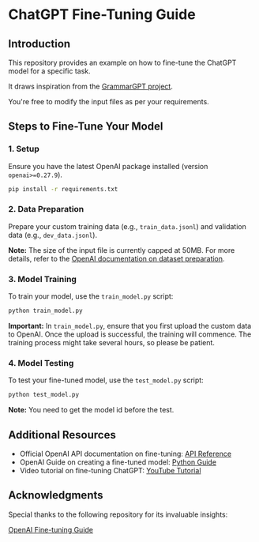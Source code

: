 
# ChatGPT Fine-Tuning Guide

## Introduction
This repository provides an example on how to fine-tune the ChatGPT model for a specific task. 

It draws inspiration from the [GrammarGPT project](https://github.com/FreedomIntelligence/GrammarGPT). 

You're free to modify the input files as per your requirements.

## Steps to Fine-Tune Your Model

### 1. Setup

Ensure you have the latest OpenAI package installed (version `openai>=0.27.9`).

```bash
pip install -r requirements.txt
```

### 2. Data Preparation

Prepare your custom training data (e.g., `train_data.jsonl`) and validation data (e.g., `dev_data.jsonl`).

**Note:** The size of the input file is currently capped at 50MB. For more details, refer to the [OpenAI documentation on dataset preparation](https://platform.openai.com/docs/guides/fine-tuning/preparing-your-dataset).

### 3. Model Training

To train your model, use the `train_model.py` script:

```bash
python train_model.py
```

**Important:** In `train_model.py`, ensure that you first upload the custom data to OpenAI. Once the upload is successful, the training will commence. The training process might take several hours, so please be patient.

### 4. Model Testing

To test your fine-tuned model, use the `test_model.py` script:

```bash
python test_model.py
```

**Note:** You need to get the model id before the test.

## Additional Resources

- Official OpenAI API documentation on fine-tuning: [API Reference](https://platform.openai.com/docs/api-reference/fine-tuning/create)
- OpenAI Guide on creating a fine-tuned model: [Python Guide](https://platform.openai.com/docs/guides/fine-tuning/create-a-fine-tuned-model)
- Video tutorial on fine-tuning ChatGPT: [YouTube Tutorial](https://www.youtube.com/watch?v=_yzmQbez7gk)

## Acknowledgments

Special thanks to the following repository for its invaluable insights:

[OpenAI Fine-tuning Guide](https://github.com/horosin/open-finetuning/tree/main)
